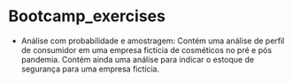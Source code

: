 # Bootcamp_exercises

* Análise com probabilidade e amostragem: 
Contém uma análise de perfil de consumidor em uma empresa fictícia de cosméticos no pré e pós pandemia.
Contém ainda uma análise para indicar o estoque de segurança para uma empresa fictícia.
